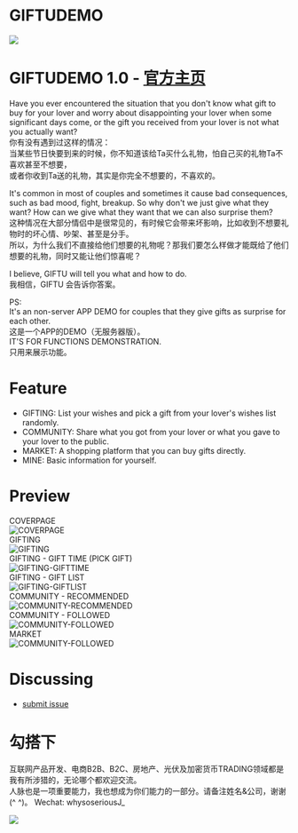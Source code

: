 # GIFTUDEMO
![](https://github.com/whysoseriousJ/GIFTUDEMO/blob/118b20c35c267dff1a63bc691ef9a9a30e214988/GIFTU/Assets.xcassets/AppIcon.appiconset/logo1.png)


GIFTUDEMO 1.0 - [官方主页](//) 
=========================
Have you ever encountered the situation that you don't know what gift to buy for your lover and worry about disappointing your lover when some significant days come, or the gift you received from your lover is not what you actually want?   
你有没有遇到过这样的情况：  
当某些节日快要到来的时候，你不知道该给Ta买什么礼物，怕自己买的礼物Ta不喜欢甚至不想要，  
或者你收到Ta送的礼物，其实是你完全不想要的，不喜欢的。  

It's common in most of couples and sometimes it cause bad consequences, such as bad mood, fight, breakup. So why don't we just give what they want? How can we give what they want that we can also surprise them?  
这种情况在大部分情侣中是很常见的，有时候它会带来坏影响，比如收到不想要礼物时的坏心情、吵架、甚至是分手。  
所以，为什么我们不直接给他们想要的礼物呢？那我们要怎么样做才能既给了他们想要的礼物，同时又能让他们惊喜呢？  

I believe, GIFTU will tell you what and how to do.  
我相信，GIFTU 会告诉你答案。   

PS:  
It's an non-server APP DEMO for couples that they give gifts as surprise for each other.   
这是一个APP的DEMO（无服务器版）。  
IT'S FOR FUNCTIONS DEMONSTRATION.   
只用来展示功能。  

Feature
=========================
- GIFTING: List your wishes and pick a gift from your lover's wishes list randomly.  
- COMMUNITY: Share what you got from your lover or what you gave to your lover to the public.  
- MARKET: A shopping platform that you can buy gifts directly.  
- MINE: Basic information for yourself.  
 
<!--Architecture-->
<!--=========================-->


Preview
=========================
COVERPAGE  
![COVERPAGE](https://github.com/whysoseriousJ/GIFTUDEMO/blob/1f8fc2b3e0b0258d634a40162451bcd6d8e63bb1/Snapshot/Coverpage.png)  
GIFTING  
![GIFTING](https://github.com/whysoseriousJ/GIFTUDEMO/blob/21f5e3d3d40c71a0c233f2701f82a32293319460/Snapshot/GIFTING.png)  
GIFTING - GIFT TIME (PICK GIFT)   
![GIFTING-GIFTTIME](https://github.com/whysoseriousJ/GIFTUDEMO/blob/f797753ef2700c081072d9d8e3f9a58a173e9771/Snapshot/GIFTTIME.png)  
GIFTING - GIFT LIST   
![GIFTING-GIFTLIST](https://github.com/whysoseriousJ/GIFTUDEMO/blob/21f5e3d3d40c71a0c233f2701f82a32293319460/Snapshot/GIFTLIST.png)  
COMMUNITY - RECOMMENDED   
![COMMUNITY-RECOMMENDED](https://github.com/whysoseriousJ/GIFTUDEMO/blob/21f5e3d3d40c71a0c233f2701f82a32293319460/Snapshot/COMMUNITY-RECOMMEND.png)  
COMMUNITY - FOLLOWED   
![COMMUNITY-FOLLOWED](https://github.com/whysoseriousJ/GIFTUDEMO/blob/21f5e3d3d40c71a0c233f2701f82a32293319460/Snapshot/COMMUNITY-FOLLOWED.png)  
MARKET  
![COMMUNITY-FOLLOWED](https://github.com/whysoseriousJ/GIFTUDEMO/blob/f797753ef2700c081072d9d8e3f9a58a173e9771/Snapshot/MARKET.png)  

<!--Roadmap-->
<!--=========================-->
<!---->


Discussing
=========================
- [submit issue](https://github.com/whysoseriousJ/GIFTUDEMO/issues/new)


勾搭下
=========================
互联网产品开发、电商B2B、B2C、房地产、光伏及加密货币TRADING领域都是我有所涉猎的，无论哪个都欢迎交流。  
人脉也是一项重要能力，我也想成为你们能力的一部分。请备注姓名&公司，谢谢(^ ^)。  Wechat: whysoseriousJ_

![](https://github.com/whysoseriousJ/GIFTUDEMO/blob/d8c2cc6e72f885bd141de39b9d26a5888dc10aa1/Snapshot/WECHAT.jpg)







<br><br><br><br><br><br><br><br><br><br><br><br><br>
<br><br><br><br><br><br><br><br><br><br><br><br><br>



